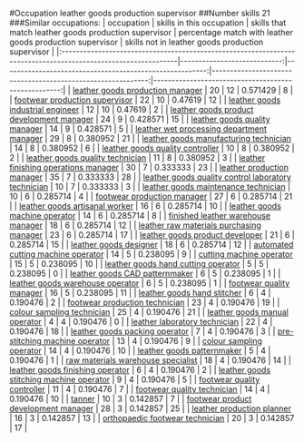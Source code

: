 #Occupation leather goods production supervisor
##Number skills 21
###Similar occupations:
| occupation                                                                                                    |   skills in this occupation |   skills that match leather goods production supervisor |   percentage match with leather goods production supervisor |   skills not in leather goods production supervisor |
|:--------------------------------------------------------------------------------------------------------------|----------------------------:|--------------------------------------------------------:|------------------------------------------------------------:|----------------------------------------------------:|
| [leather goods production manager](leather_goods_production_manager.md)                                       |                          20 |                                                      12 |                                                    0.571429 |                                                   8 |
| [footwear production supervisor](footwear_production_supervisor.md)                                           |                          22 |                                                      10 |                                                    0.47619  |                                                  12 |
| [leather goods industrial engineer](leather_goods_industrial_engineer.md)                                     |                          12 |                                                      10 |                                                    0.47619  |                                                   2 |
| [leather goods product development manager](leather_goods_product_development_manager.md)                     |                          24 |                                                       9 |                                                    0.428571 |                                                  15 |
| [leather goods quality manager](leather_goods_quality_manager.md)                                             |                          14 |                                                       9 |                                                    0.428571 |                                                   5 |
| [leather wet processing department manager](leather_wet_processing_department_manager.md)                     |                          29 |                                                       8 |                                                    0.380952 |                                                  21 |
| [leather goods manufacturing technician](leather_goods_manufacturing_technician.md)                           |                          14 |                                                       8 |                                                    0.380952 |                                                   6 |
| [leather goods quality controller](leather_goods_quality_controller.md)                                       |                          10 |                                                       8 |                                                    0.380952 |                                                   2 |
| [leather goods quality technician](leather_goods_quality_technician.md)                                       |                          11 |                                                       8 |                                                    0.380952 |                                                   3 |
| [leather finishing operations manager](leather_finishing_operations_manager.md)                               |                          30 |                                                       7 |                                                    0.333333 |                                                  23 |
| [leather production manager](leather_production_manager.md)                                                   |                          35 |                                                       7 |                                                    0.333333 |                                                  28 |
| [leather goods quality control laboratory technician](leather_goods_quality_control_laboratory_technician.md) |                          10 |                                                       7 |                                                    0.333333 |                                                   3 |
| [leather goods maintenance technician](leather_goods_maintenance_technician.md)                               |                          10 |                                                       6 |                                                    0.285714 |                                                   4 |
| [footwear production manager](footwear_production_manager.md)                                                 |                          27 |                                                       6 |                                                    0.285714 |                                                  21 |
| [leather goods artisanal worker](leather_goods_artisanal_worker.md)                                           |                          16 |                                                       6 |                                                    0.285714 |                                                  10 |
| [leather goods machine operator](leather_goods_machine_operator.md)                                           |                          14 |                                                       6 |                                                    0.285714 |                                                   8 |
| [finished leather warehouse manager](finished_leather_warehouse_manager.md)                                   |                          18 |                                                       6 |                                                    0.285714 |                                                  12 |
| [leather raw materials purchasing manager](leather_raw_materials_purchasing_manager.md)                       |                          23 |                                                       6 |                                                    0.285714 |                                                  17 |
| [leather goods product developer](leather_goods_product_developer.md)                                         |                          21 |                                                       6 |                                                    0.285714 |                                                  15 |
| [leather goods designer](leather_goods_designer.md)                                                           |                          18 |                                                       6 |                                                    0.285714 |                                                  12 |
| [automated cutting machine operator](automated_cutting_machine_operator.md)                                   |                          14 |                                                       5 |                                                    0.238095 |                                                   9 |
| [cutting machine operator](cutting_machine_operator.md)                                                       |                          15 |                                                       5 |                                                    0.238095 |                                                  10 |
| [leather goods hand cutting operator](leather_goods_hand_cutting_operator.md)                                 |                           5 |                                                       5 |                                                    0.238095 |                                                   0 |
| [leather goods CAD patternmaker](leather_goods_CAD_patternmaker.md)                                           |                           6 |                                                       5 |                                                    0.238095 |                                                   1 |
| [leather goods warehouse operator](leather_goods_warehouse_operator.md)                                       |                           6 |                                                       5 |                                                    0.238095 |                                                   1 |
| [footwear quality manager](footwear_quality_manager.md)                                                       |                          16 |                                                       5 |                                                    0.238095 |                                                  11 |
| [leather goods hand stitcher](leather_goods_hand_stitcher.md)                                                 |                           6 |                                                       4 |                                                    0.190476 |                                                   2 |
| [footwear production technician](footwear_production_technician.md)                                           |                          23 |                                                       4 |                                                    0.190476 |                                                  19 |
| [colour sampling technician](colour_sampling_technician.md)                                                   |                          25 |                                                       4 |                                                    0.190476 |                                                  21 |
| [leather goods manual operator](leather_goods_manual_operator.md)                                             |                           4 |                                                       4 |                                                    0.190476 |                                                   0 |
| [leather laboratory technician](leather_laboratory_technician.md)                                             |                          22 |                                                       4 |                                                    0.190476 |                                                  18 |
| [leather goods packing operator](leather_goods_packing_operator.md)                                           |                           7 |                                                       4 |                                                    0.190476 |                                                   3 |
| [pre-stitching machine operator](pre-stitching_machine_operator.md)                                           |                          13 |                                                       4 |                                                    0.190476 |                                                   9 |
| [colour sampling operator](colour_sampling_operator.md)                                                       |                          14 |                                                       4 |                                                    0.190476 |                                                  10 |
| [leather goods patternmaker](leather_goods_patternmaker.md)                                                   |                           5 |                                                       4 |                                                    0.190476 |                                                   1 |
| [raw materials warehouse specialist](raw_materials_warehouse_specialist.md)                                   |                          18 |                                                       4 |                                                    0.190476 |                                                  14 |
| [leather goods finishing operator](leather_goods_finishing_operator.md)                                       |                           6 |                                                       4 |                                                    0.190476 |                                                   2 |
| [leather goods stitching machine operator](leather_goods_stitching_machine_operator.md)                       |                           9 |                                                       4 |                                                    0.190476 |                                                   5 |
| [footwear quality controller](footwear_quality_controller.md)                                                 |                          11 |                                                       4 |                                                    0.190476 |                                                   7 |
| [footwear quality technician](footwear_quality_technician.md)                                                 |                          14 |                                                       4 |                                                    0.190476 |                                                  10 |
| [tanner](tanner.md)                                                                                           |                          10 |                                                       3 |                                                    0.142857 |                                                   7 |
| [footwear product development manager](footwear_product_development_manager.md)                               |                          28 |                                                       3 |                                                    0.142857 |                                                  25 |
| [leather production planner](leather_production_planner.md)                                                   |                          16 |                                                       3 |                                                    0.142857 |                                                  13 |
| [orthopaedic footwear technician](orthopaedic_footwear_technician.md)                                         |                          20 |                                                       3 |                                                    0.142857 |                                                  17 |

